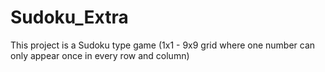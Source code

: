 # Sudoku_Extra
This project is a Sudoku type game (1x1 - 9x9 grid where one number can only appear once in every row and column) 
